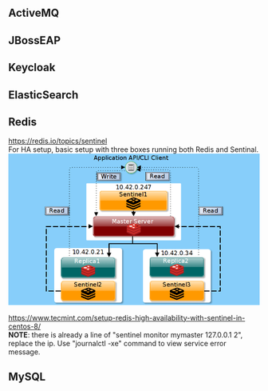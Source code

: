 ## ActiveMQ

## JBossEAP

## Keycloak

## ElasticSearch

## Redis
https://redis.io/topics/sentinel  
For HA setup, basic setup with three boxes running both Redis and Sentinal.  
![](redis-sentinel-setup-logical-diagram.png)

https://www.tecmint.com/setup-redis-high-availability-with-sentinel-in-centos-8/  
**NOTE**: there is already a line of "sentinel monitor mymaster 127.0.0.1 2", replace the ip.
Use "journalctl -xe" command to view service error message.

## MySQL
